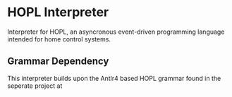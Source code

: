 # HOPL Interpreter
Interpreter for HOPL, an asyncronous event-driven programming language intended for home control systems.

## Grammar Dependency
This interpreter builds upon the Antlr4 based HOPL grammar found in the seperate project at 
